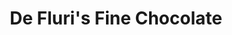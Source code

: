 ---
title: "De Fluri's Fine Chocolate"
url: /martinsburg/de-fluris-fine-chocolate/
shop: Schokolade
---